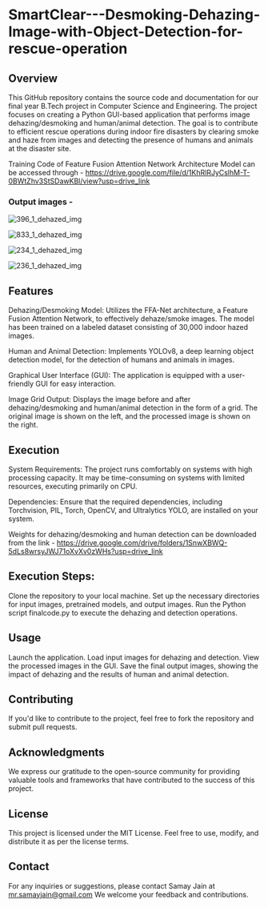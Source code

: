# SmartClear---Desmoking-Dehazing-Image-with-Object-Detection-for-rescue-operation


## Overview
This GitHub repository contains the source code and documentation for our final year B.Tech project in Computer Science and Engineering. The project focuses on creating a Python GUI-based application that performs image dehazing/desmoking and human/animal detection. The goal is to contribute to efficient rescue operations during indoor fire disasters by clearing smoke and haze from images and detecting the presence of humans and animals at the disaster site.

Training Code of Feature Fusion Attention Network Architecture Model can be accessed through - https://drive.google.com/file/d/1KhRlRJyCslhM-T-0BWtZhv3StSDawKBl/view?usp=drive_link
### Output images - 

![396_1_dehazed_img](https://github.com/samay-jain/SmartClear---Desmoking-Dehazing-Image-with-Object-Detection-for-rescue-operation/assets/116068471/4c049652-d062-4dcb-8b53-97a557ad64ec)

![833_1_dehazed_img](https://github.com/samay-jain/SmartClear---Desmoking-Dehazing-Image-with-Object-Detection-for-rescue-operation/assets/116068471/841e730c-d06d-4e88-b80b-d8b46da02792)

![234_1_dehazed_img](https://github.com/samay-jain/SmartClear---Desmoking-Dehazing-Image-with-Object-Detection-for-rescue-operation/assets/116068471/f0e3aa92-4496-4ebd-8734-339a8e7ccc09)

![236_1_dehazed_img](https://github.com/samay-jain/SmartClear---Desmoking-Dehazing-Image-with-Object-Detection-for-rescue-operation/assets/116068471/7cc6c493-2f1e-40c9-80fa-d28e1d65ef64)


## Features
Dehazing/Desmoking Model: Utilizes the FFA-Net architecture, a Feature Fusion Attention Network, to effectively dehaze/smoke images. The model has been trained on a labeled dataset consisting of 30,000 indoor hazed images.

Human and Animal Detection: Implements YOLOv8, a deep learning object detection model, for the detection of humans and animals in images.

Graphical User Interface (GUI): The application is equipped with a user-friendly GUI for easy interaction.

Image Grid Output: Displays the image before and after dehazing/desmoking and human/animal detection in the form of a grid. The original image is shown on the left, and the processed image is shown on the right.

## Execution
System Requirements: The project runs comfortably on systems with high processing capacity. It may be time-consuming on systems with limited resources, executing primarily on CPU.

Dependencies: Ensure that the required dependencies, including Torchvision, PIL, Torch, OpenCV, and Ultralytics YOLO, are installed on your system.

Weights for dehazing/desmoking and human detection can be downloaded from the link - https://drive.google.com/drive/folders/1SnwXBWQ-5dLs8wrsyJWJ71oXvXv0zWHs?usp=drive_link

## Execution Steps:

Clone the repository to your local machine.
Set up the necessary directories for input images, pretrained models, and output images.
Run the Python script finalcode.py to execute the dehazing and detection operations.
## Usage
Launch the application.
Load input images for dehazing and detection.
View the processed images in the GUI.
Save the final output images, showing the impact of dehazing and the results of human and animal detection.
## Contributing
If you'd like to contribute to the project, feel free to fork the repository and submit pull requests.

## Acknowledgments
We express our gratitude to the open-source community for providing valuable tools and frameworks that have contributed to the success of this project.

## License
This project is licensed under the MIT License. Feel free to use, modify, and distribute it as per the license terms.

## Contact
For any inquiries or suggestions, please contact Samay Jain at mr.samayjain@gmail.com We welcome your feedback and contributions.
